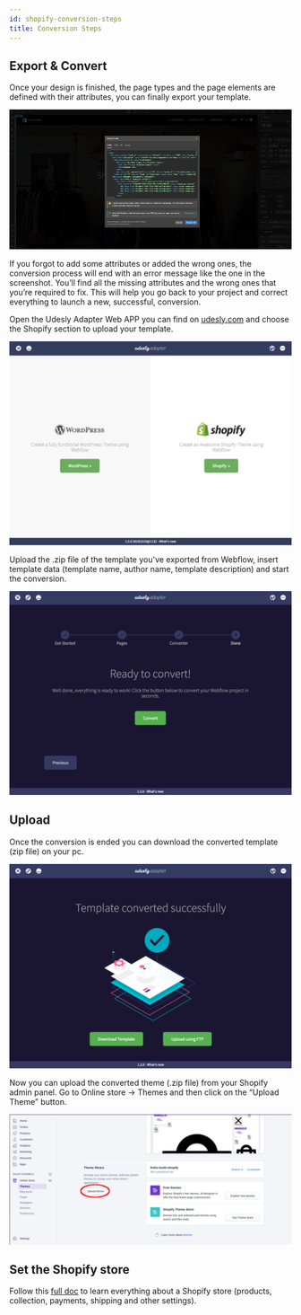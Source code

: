 ```yaml
---
id: shopify-conversion-steps
title: Conversion Steps
---
```

## Export & Convert

Once your design is finished, the page types and the page elements are defined with their attributes, you can finally export your template.

![](assets/shopify-overview-7.png)

If you forgot to add some attributes or added the wrong ones, the conversion process will end with an error message like the one in the screenshot. You’ll find all the missing attributes and the wrong ones that you’re required to fix. This will help you go back to your project and correct everything to launch a new, successful, conversion. 

Open the Udesly Adapter Web APP you can find on [udesly.com](https://www.udesly.com/) and choose the Shopify section to upload your template.

![](assets/shopify-overview-9.png)

Upload the .zip file of the template you've exported from Webflow, insert template data (template name, author name, template description) and start the conversion.

![](assets/shopify-overview-14.png)

## Upload

Once the conversion is ended you can download the converted template (zip file) on your pc.

![](assets/shopify-overview-15.png)

Now you can upload the converted theme (.zip file) from your Shopify admin panel. Go to Online store -> Themes and then click on the “Upload Theme” button.

![](assets/shopify-overview-16.png)


## Set the Shopify store
Follow this [full doc](https://help.shopify.com/en/manual/using-themes/change-the-layout/documentation) to learn everything about a Shopify store (products, collection, payments, shipping and other settings).

